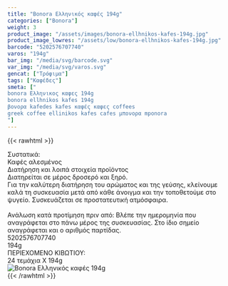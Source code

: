 ```yaml
---
title: "Bonora Ελληνικός καφές 194g"
categories: ["Bonora"]
weight: 3
product_image: "/assets/images/bonora-ellhnikos-kafes-194g.jpg"
product_image_lowres: "/assets/low/bonora-ellhnikos-kafes-194g.jpg"
barcode: "5202576707740"
varos: "194g"
bar_img: "/media/svg/barcode.svg"
var_img: "/media/svg/varos.svg"
gencat: ["Τρόφιμα"]
tags: ["Καφέδες"]
smeta: ["
bonora Ελληνικος καφες 194g
bonora ellhnikos kafes 194g
βονορα kafedes kafes καφές καφες coffees
greek coffee ellinikos kafes cafes μπονορα mponora
"]
---
```

{{< rawhtml >}}

<div class="sload64"><div class="product"><div id="sistatika">Συστατικά:</div><div class="alltext">Καφές αλεσμένος</div><div id="loipa">Διατήρηση και λοιπά στοιχεία προϊόντος</div><div class="alltext">Διατηρείται σε μέρος δροσερό και ξηρό.<br>Για την καλύτερη διατήρηση του αρώματος και της γεύσης, κλείνουμε καλά τη συσκευασία μετά από κάθε άνοιγμα και την τοποθετούμε στο ψυγείο. Συσκευάζεται σε προστατευτική ατμόσφαιρα.<br><br>Ανάλωση κατά προτίμηση πριν από: Βλέπε την ημερομηνία που αναγράφεται στο πάνω μέρος της συσκευασίας. Στο ίδιο σημείο αναγράφεται και ο αριθμός παρτίδας.<br></div><div id="barcode"><div id="barimage1"></div><span id="bartext">5202576707740</span><br></div><div id="varos"><div id="varosimage1"></div><span id="varostext">194g</span><br></div><div id="kivotio">ΠΕΡΙΕΧΟΜΕΝΟ ΚΙΒΩΤΙΟΥ:<br>24 τεμάχια Χ 194g</div><div class="pimg"><img alt="Bonora Ελληνικός καφές 194g" title="Bonora Ελληνικός καφές 194g" src="/assets/images/bonora-ellhnikos-kafes-194g.jpg"></div></div></div>
{{< /rawhtml >}}


